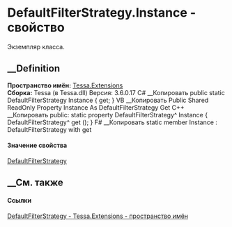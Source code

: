 # DefaultFilterStrategy.Instance - свойство
Экземпляр класса.
##  __Definition
 **Пространство имён:** [Tessa.Extensions](N_Tessa_Extensions.htm)  
 **Сборка:** Tessa (в Tessa.dll) Версия: 3.6.0.17
C# __Копировать
     public static DefaultFilterStrategy Instance { get; }
VB __Копировать
     Public Shared ReadOnly Property Instance As DefaultFilterStrategy
    	Get
C++ __Копировать
     public:
    static property DefaultFilterStrategy^ Instance {
    	DefaultFilterStrategy^ get ();
    }
F# __Копировать
     static member Instance : DefaultFilterStrategy with get
#### Значение свойства
[DefaultFilterStrategy](T_Tessa_Extensions_DefaultFilterStrategy.htm)
##  __См. также
#### Ссылки
[DefaultFilterStrategy - ](T_Tessa_Extensions_DefaultFilterStrategy.htm)
[Tessa.Extensions - пространство имён](N_Tessa_Extensions.htm)
